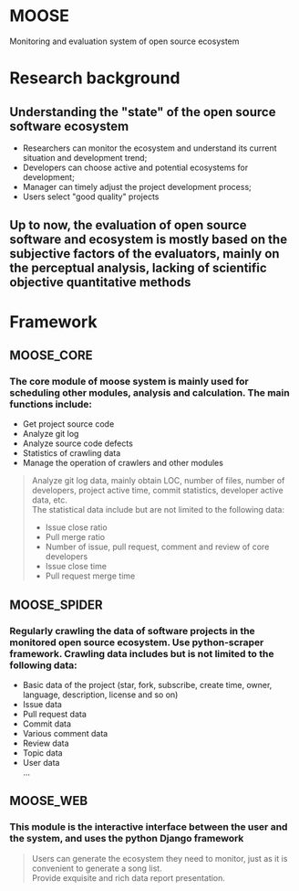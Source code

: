 # MOOSE
Monitoring and evaluation system of open source ecosystem
# Research background
## Understanding the "state" of the open source software ecosystem
- Researchers can monitor the ecosystem and understand its current situation and development trend;  
- Developers can choose active and potential ecosystems for development;  
- Manager can timely adjust the project development process;  
- Users select "good quality" projects

## Up to now, the evaluation of open source software and ecosystem is mostly based on the subjective factors of the evaluators, mainly on the perceptual analysis, lacking of scientific objective quantitative methods

# Framework
## MOOSE_CORE
### The core module of moose system is mainly used for scheduling other modules, analysis and calculation. The main functions include:
- Get project source code  
- Analyze git log  
- Analyze source code defects  
- Statistics of crawling data  
- Manage the operation of crawlers and other modules  
> Analyze git log data, mainly obtain LOC, number of files, number of developers, project active time, commit statistics, developer active data, etc.  
> The statistical data include but are not limited to the following data:  
> - Issue close ratio  
> - Pull merge ratio  
> - Number of issue, pull request, comment and review of core developers
> - Issue close time
> - Pull request merge time

## MOOSE_SPIDER
### Regularly crawling the data of software projects in the monitored open source ecosystem. Use python-scraper framework. Crawling data includes but is not limited to the following data:

-  Basic data of the project (star, fork, subscribe, create time, owner, language, description, license and so on)
- Issue data  
- Pull request data  
- Commit data  
- Various comment data  
- Review data  
- Topic data  
- User data  
...

## MOOSE_WEB
### This module is the interactive interface between the user and the system, and uses the python Django framework
> Users can generate the ecosystem they need to monitor, just as it is convenient to generate a song list.  
> Provide exquisite and rich data report presentation.
